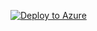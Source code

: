 [![Deploy to Azure](https://aka.ms/deploytoazurebutton)](https://portal.azure.com/#create/Microsoft.Template/uri/https%3A%2F%2Fraw.githubusercontent.com%2Ftokesr%2FAzure%2Fmain%2FDeployment%2FsubscriptionDeploymentDefinition.json)